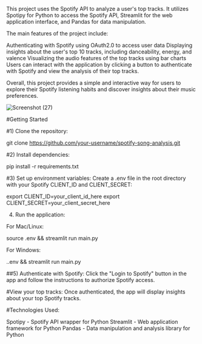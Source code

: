 This project uses the Spotify API to analyze a user's top tracks. It utilizes Spotipy for Python to access the Spotify API, Streamlit for the web application interface, and Pandas for data manipulation.

The main features of the project include:

Authenticating with Spotify using OAuth2.0 to access user data
Displaying insights about the user's top 10 tracks, including danceability, energy, and valence
Visualizing the audio features of the top tracks using bar charts
Users can interact with the application by clicking a button to authenticate with Spotify and view the analysis of their top tracks.

Overall, this project provides a simple and interactive way for users to explore their Spotify listening habits and discover insights about their music preferences.

![Screenshot (27)](https://github.com/e-basi/Spotify-Song-Analysis/assets/93174387/12ae7a2d-6088-4823-91fe-3aa9f0447444)

#Getting Started

#1) Clone the repository:

git clone https://github.com/your-username/spotify-song-analysis.git


#2) Install dependencies:

pip install -r requirements.txt


#3) Set up environment variables:
Create a .env file in the root directory with your Spotify CLIENT_ID and CLIENT_SECRET:

export CLIENT_ID=your_client_id_here
export CLIENT_SECRET=your_client_secret_here

4) Run the application:
   
For Mac/Linux:

source .env && streamlit run main.py

For Windows:


.\.env && streamlit run main.py

##5) Authenticate with Spotify:
Click the "Login to Spotify" button in the app and follow the instructions to authorize Spotify access.

#View your top tracks:
Once authenticated, the app will display insights about your top Spotify tracks.

#Technologies Used: 


Spotipy - Spotify API wrapper for Python
Streamlit - Web application framework for Python
Pandas - Data manipulation and analysis library for Python


